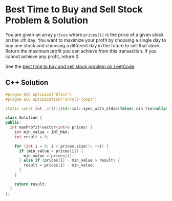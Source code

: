 # Best Time to Buy and Sell Stock Problem & Solution

You are given an array `prices` where `prices[i]` is the price of a given stock on the `i`th day.
You want to maximize your profit by choosing a single day to buy one stock and choosing a different day in the future to sell that stock.
Return the maximum profit you can achieve from this transaction.
If you cannot achieve any profit, return 0.

See the [best time to buy and sell stock problem on LeetCode](https://leetcode.com/problems/best-time-to-buy-and-sell-stock).

## C++ Solution

```cpp
#pragma GCC optimize("Ofast")
#pragma GCC optimization("unroll-loops")

static const int _=[](){std::ios::sync_with_stdio(false);cin.tie(nullptr);cout.tie(nullptr);return 0;}();

class Solution {
public:
  int maxProfit(vector<int>& prices) {
    int min_value = INT_MAX;
    int result = 0;

    for (int i = 0; i < prices.size(); ++i) {
      if (min_value > prices[i]) {
        min_value = prices[i];
      } else if (prices[i] - min_value > result) {
        result = prices[i] - min_value;
      }
    }

    return result;
  }
};
```
